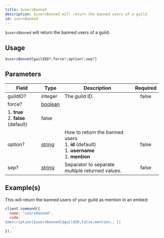 ```yaml
---
title: $usersBanned
description: $usersBanned will return the banned users of a guild.
id: usersBanned
---
```


`$usersBanned` will return the banned users of a guild.

## Usage

```php
$usersBanned[guildID?;force?;option?;sep?]
```

## Parameters

| Field                                        | Type                                                                                                | Description                                                                                            | Required |
| -------------------------------------------- | --------------------------------------------------------------------------------------------------- | ------------------------------------------------------------------------------------------------------ | :------: |
| guildID?                                     | integer                                                                                             | The guild ID.                                                                                          |  false   |
| force?                                       | [boolean](https://developer.mozilla.org/en-US/docs/Web/JavaScript/Reference/Global_Objects/Boolean) |
 1. **true** <br /> 2. **false** (default)                                                           | false                                                                                                  |
| option?                                      | [string](https://developer.mozilla.org/en-US/docs/Web/JavaScript/Reference/Global_Objects/String)   | How to return the banned users <br /> 1. **id** (default) <br /> 1. **username** <br /> 1. **mention** |  false   |
| sep?                                         | [string](https://developer.mozilla.org/en-US/docs/Web/JavaScript/Reference/Global_Objects/String)   | Separator to separate multiple returned values.                                                        |  false   |

## Example(s)

This will return the banned users of your guild as mention in an embed:

```javascript
client.command({
  name: "usersBanned",
  code: `
$description[$usersBanned[$guildID;false;mention;, ]]
  `,
});
```
